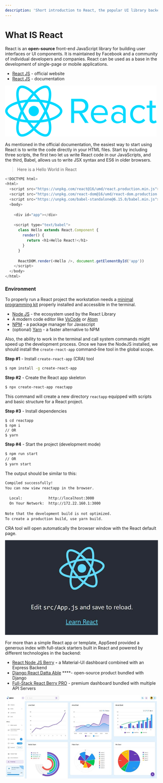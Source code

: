 ```yaml
---
description: 'Short introduction to React, the popular UI library backed by Facebook'
---
```


# What IS React

React is an **open-source** front-end JavaScript library for building user interfaces or UI components. It is maintained by Facebook and a community of individual developers and companies. React can be used as a base in the development of single-page or mobile applications.

* [React JS](https://reactjs.org/) - official website
* [React JS](https://reactjs.org/docs/getting-started.html) - documentation

![React JS - The official logo](../../.gitbook/assets/icons-react-x500w.png)

As mentioned in the official documentation, the easiest way to start using React is to write the code directly in your HTML files. Start by including three scripts, the first two let us write React code in our JavaScripts, and the third, Babel, allows us to write JSX syntax and ES6 in older browsers.

> Here is a Hello World in React

```javascript
<!DOCTYPE html>
<html>
  <script src="https://unpkg.com/react@16/umd/react.production.min.js"></script>
  <script src="https://unpkg.com/react-dom@16/umd/react-dom.production.min.js"></script>
  <script src="https://unpkg.com/babel-standalone@6.15.0/babel.min.js"></script>
  <body>
  
    <div id="app"></div>

    <script type="text/babel">
      class Hello extends React.Component {
        render() {
          return <h1>Hello React!</h1>
        }
      }

      ReactDOM.render(<Hello />, document.getElementById('app'))
    </script>
  </body>
</html>
```

### 

### Environment

To properly run a React project the workstation needs a [minimal programming kit](../tutorials/minimal-programming-kit.md) properly installed and accessible in the terminal. 

* [Node JS](https://nodejs.org/en/) - the ecosystem used by the React Library
* A modern code editor like [VsCode](https://code.visualstudio.com/) or [Atom](https://atom.io/)
* [NPM](https://www.npmjs.com/) - a package manager for Javascript
* \(optional\) [Yarn](https://yarnpkg.com/) - a faster alternative to NPM

Also, the ability to work in the terminal and call system commands might speed up the development process. Once we have the NodeJS installed, we should install the `create-react-app` command-line tool in the global scope.

  **Step \#1** - Install `create-react-app` \(CRA\) tool 

```bash
$ npm install -g create-react-app
```

  **Step \#2** - Create the React app skeleton

```bash
$ npx create-react-app reactapp
```

This command will create a new directory `reactapp` equipped with scripts and basic structure for a React project. 

**Step \#3** - Install dependencies

```text
$ cd reactapp
$ npm i 
// OR 
$ yarn
```

**Step \#4** - Start the project \(development mode\)

```bash
$ npm run start
// OR 
$ yarn start 
```

The output should be similar to this:

```bash
Compiled successfully!
You can now view reactapp in the browser.

  Local:            http://localhost:3000
  On Your Network:  http://172.22.160.1:3000

Note that the development build is not optimized.
To create a production build, use yarn build. 
```

CRA tool will open automatically the browser window with the React default page. 

![React App - The Default Page.](../../.gitbook/assets/what-is-react-default-app.jpg)

For more than a simple React app or template, AppSeed provided a generous index with full-stack starters built in React and powered by different technologies in the backend: 

* [React Node JS Berry](https://appseed.us/product/react-node-js-berry-dashboard) **-** a Material-UI dashboard combined with an Express Backend 
* [Django React Datta Able](https://appseed.us/product/django-react-datta-able) ****- open-source product bundled with Django
* [Full-Stack React Berry PRO](https://appseed.us/full-stack/react-berry-dashboard) - premium dashboard bundled with multiple API Servers

![React Berry Dashboard - Premium Full-stack Dashboard ](../../.gitbook/assets/fullstack-berry-dashboard-charts-xs.jpg)


